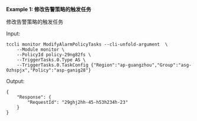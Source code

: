 **Example 1: 修改告警策略的触发任务**

修改告警策略的触发任务

Input: 

```
tccli monitor ModifyAlarmPolicyTasks --cli-unfold-argument  \
    --Module monitor \
    --PolicyId policy-29ng82fs \
    --TriggerTasks.0.Type AS \
    --TriggerTasks.0.TaskConfig {"Region":"ap-guangzhou","Group":"asg-0zhspjx","Policy":"asp-ganig28"}
```

Output: 
```
{
    "Response": {
        "RequestId": "29ghj2hh-45-h53h234h-23"
    }
}
```

